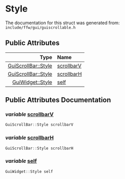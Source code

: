 Style
===================================


The documentation for this struct was generated from: `include/ffw/gui/guiscrollable.h`



## Public Attributes

| Type | Name |
| -------: | :------- |
|  [GuiScrollBar::Style](ffw_GuiScrollBar_Style.html) | [scrollbarV](#d388d7d5) |
|  [GuiScrollBar::Style](ffw_GuiScrollBar_Style.html) | [scrollbarH](#c7d9a157) |
|  [GuiWidget::Style](ffw_GuiWidget_Style.html) | [self](#25c7849c) |


## Public Attributes Documentation

### _variable_ <a id="d388d7d5" href="#d388d7d5">scrollbarV</a>

```cpp
GuiScrollBar::Style scrollbarV
```



### _variable_ <a id="c7d9a157" href="#c7d9a157">scrollbarH</a>

```cpp
GuiScrollBar::Style scrollbarH
```



### _variable_ <a id="25c7849c" href="#25c7849c">self</a>

```cpp
GuiWidget::Style self
```





